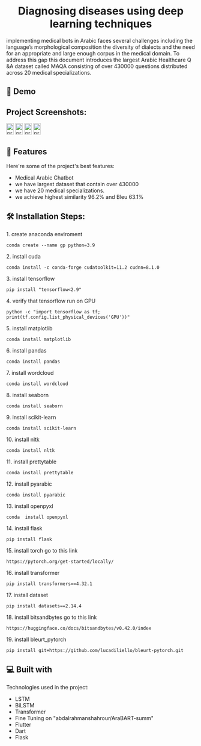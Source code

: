 <h1 align="center" id="title">Diagnosing diseases using deep learning techniques</h1>

<p id="description">implementing medical bots in Arabic faces several challenges including the language’s morphological composition the diversity of dialects and the need for an appropriate and large enough corpus in the medical domain. To address this gap this document introduces the largest Arabic Healthcare Q &amp;A dataset called MAQA consisting of over 430000 questions distributed across 20 medical specializations.</p>

<h2>🚀 Demo</h2>

<h2>Project Screenshots:</h2>

<img src="https://paste.pics/7a94a3187077fec55df8c9b1f6e36d7e" alt="project-screenshot" width="20" height="30/">

<img src="https://paste.pics/99d32fa754e3eb4fadbeb90d6292f8c6" alt="project-screenshot" width="20" height="30/">

<img src="https://paste.pics/3335b910114e712b5b1e5538621cfe42" alt="project-screenshot" width="20" height="30/">

<img src="https://paste.pics/R9ULE" alt="project-screenshot" width="20" height="30/">

  
  
<h2>🧐 Features</h2>

Here're some of the project's best features:

*   Medical Arabic Chatbot
*   we have largest dataset that contain over 430000
*   we have 20 medical specializations.
*   we achieve highest similarity 96.2% and Bleu 63.1%

<h2>🛠️ Installation Steps:</h2>

<p>1. create anaconda enviroment</p>

```
conda create --name gp python=3.9
```

<p>2. install cuda</p>

```
conda install -c conda-forge cudatoolkit=11.2 cudnn=8.1.0
```

<p>3. install tensorflow</p>

```
pip install "tensorflow<2.9"
```

<p>4. verify that tensorflow run on GPU</p>

```
python -c "import tensorflow as tf; print(tf.config.list_physical_devices('GPU'))"
```

<p>5. install matplotlib</p>

```
conda install matplotlib
```

<p>6. install pandas</p>

```
conda install pandas
```

<p>7. install wordcloud</p>

```
conda install wordcloud
```

<p>8. install seaborn</p>

```
conda install seaborn
```

<p>9. install scikit-learn</p>

```
conda install scikit-learn
```

<p>10. install nltk</p>

```
conda install nltk
```

<p>11. install prettytable</p>

```
conda install prettytable
```

<p>12. install pyarabic</p>

```
conda install pyarabic
```

<p>13. install openpyxl</p>

```
conda  install openpyxl
```

<p>14. install flask</p>

```
pip install flask
```

<p>15. install torch go to this link</p>

```
https://pytorch.org/get-started/locally/
```

<p>16. install transformer</p>

```
pip install transformers==4.32.1
```

<p>17. install dataset</p>

```
pip install datasets==2.14.4
```

<p>18. install bitsandbytes go to this link</p>

```
https://huggingface.co/docs/bitsandbytes/v0.42.0/index
```

<p>19. install bleurt_pytorch</p>

```
pip install git+https://github.com/lucadiliello/bleurt-pytorch.git
```

  
  
<h2>💻 Built with</h2>

Technologies used in the project:

*   LSTM
*   BiLSTM
*   Transformer
*   Fine Tuning on "abdalrahmanshahrour/AraBART-summ"
*   Flutter
*   Dart
*   Flask
  
